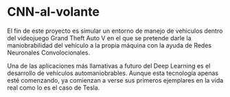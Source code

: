 # CNN-al-volante
El fin de este proyecto es simular un entorno de manejo de vehiculos dentro del videojuego Grand Theft Auto V en el que se pretende darle la maniobrabilidad del vehículo a la propia máquina con la ayuda de Redes Neuronales Convolocionales.

Una de las aplicaciones más llamativas a futuro del Deep Learning es el desarrollo de vehículos automaniobrables. Aunque esta tecnología apenas esté comenzando, ya comienzan a verse sus primeros ejemplares en la vida real como lo es el caso de Tesla.
